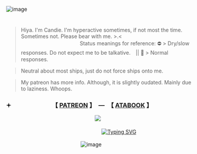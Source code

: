 ![image](https://github.com/user-attachments/assets/e151198e-80dd-422b-b753-1519005c6bf5)



# 
> Hiya. I'm Candie. I'm hyperactive sometimes, if not most the time. Sometimes not. Please bear with me. >.<  　　　　　　　　　　　
> Status meanings for reference: ⛔ > Dry/slow responses. Do not expect me to be talkative.　|| 🌙 > Normal responses.

> Neutral about most ships, just do not force ships onto me.

> My patreon has more info. Although, it is slightly oudated. Mainly due to laziness. Whoops. 

### 𖥔 　　　　　　　【 [PATREON](https://www.patreon.com/c/supportingconstellation) 】　—　【 [ATABOOK](https://thatonedockdweller.atabook.org/) 】

　　　　　　　　　　　　　　　　　![](https://komarev.com/ghpvc/?username=2012maymadness&color=4f357d&label=Robloxians&style=for-the-badge)

　　　　　　　　　　　　　　　　　　 [![Typing SVG](https://readme-typing-svg.demolab.com?font=Fira+Code&size=10&duration=2000&color=8E9EAE&multiline=true&repeat=false&width=435&lines=I'M+NOT+A+GUY+IDIOT;+WHAT+DO+I+HAVE+TO+DO%3F;GO+BUY+A+WEBCAM+JUST+TO+PROVE+IM+A+GIRL%3F+-+Caleb244%2C+Roblox+Forums)](https://git.io/typing-svg)

　　　　　　　　　　　　　　 ![image](https://github.com/user-attachments/assets/eec5a76a-8230-4672-8395-f378287e072d)
